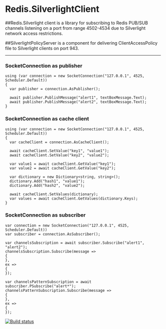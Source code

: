 Redis.SilverlightClient
=======================

##Redis.Silverlight client
  is a library for subscribing to Redis PUB/SUB channels listening on a port
  from range 4502-4534 due to Silverlight network access restrictions.

##SilverlightPolicyServer
  is a component for delivering ClientAccessPolicy file to Silverlight clients on port 943.

---

### SocketConnection as publisher

    using (var connection = new SocketConnection("127.0.0.1", 4525, Scheduler.Default))
    {
      var publisher = connection.AsPublisher();

      await publisher.PublishMessage("alert1", textBoxMessage.Text);
      await publisher.PublishMessage("alert2", textBoxMessage.Text);
    }

### SocketConnection as cache client

    using (var connection = new SocketConnection("127.0.0.1", 4525, Scheduler.Default))
    {
      var cacheClient = connection.AsCacheClient();

      await cacheClient.SetValue("key1", "value1");
      await cacheClient.SetValue("key2", "value2");

      var value1 = await cacheClient.GetValue("key1");
      var value2 = await cacheClient.GetValue("key2");

      var dictionary = new Dictionary<string, string>();
      dictionary.Add("hash1", "value1");
      dictionary.Add("hash2", "value2");

      await cacheClient.SetValues(dictionary);
      var values = await cacheClient.GetValues(dictionary.Keys);
    }

### SocketConnection as subscriber

    var connection = new SocketConnection("127.0.0.1", 4525, Scheduler.Default))
    var subscriber = connection.AsSubscriber();

    var channelsSubscription = await subscriber.Subscribe("alert1", "alert2");
    channelsSubscription.Subscribe(message =>
    {
    },
    ex =>
    {
    });

    var channelsPatternSubscription = await subscriber.PSubscribe("alert*");
    channelsPatternSubscription.Subscribe(message =>
    {
    },
    ex =>
    {
    });

[![Build status](https://ci.appveyor.com/api/projects/status/b6w8dqd56iqh0uc5)](https://ci.appveyor.com/project/vgrigoriu/redis-silverlightclient)
